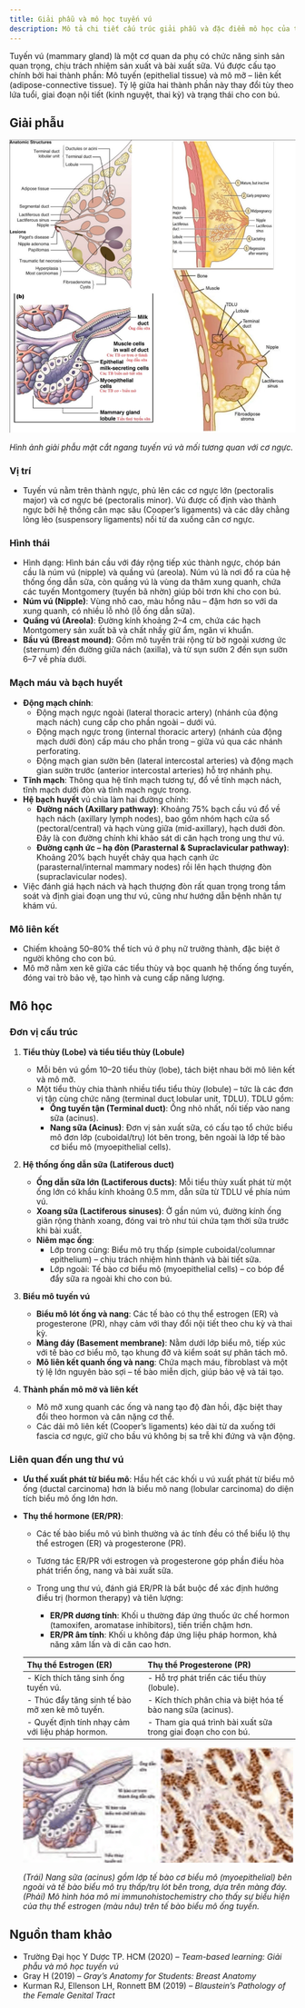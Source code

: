 ```yaml
---
title: Giải phẫu và mô học tuyến vú
description: Mô tả chi tiết cấu trúc giải phẫu và đặc điểm mô học của tuyến vú, bao gồm thành phần mô, mạch máu, hệ bạch huyết, và các đơn vị chức năng chịu tác động của hormone.
---
```


Tuyến vú (mammary gland) là một cơ quan da phụ có chức năng sinh sản quan trọng, chịu trách nhiệm sản xuất và bài xuất sữa. Vú được cấu tạo chính bởi hai thành phần: Mô tuyến (epithelial tissue) và mô mỡ – liên kết (adipose-connective tissue). Tỷ lệ giữa hai thành phần này thay đổi tùy theo lứa tuổi, giai đoạn nội tiết (kinh nguyệt, thai kỳ) và trạng thái cho con bú.

## Giải phẫu

![Giải phẫu tuyến vú](./_images/giai-phau-va-mo-hoc-tuyen-vu/giai-phau-tuyen-vu.jpeg)

_Hình ảnh giải phẫu mặt cắt ngang tuyến vú và mối tương quan với cơ ngực._

### Vị trí

- Tuyến vú nằm trên thành ngực, phủ lên các cơ ngực lớn (pectoralis major) và cơ ngực bé (pectoralis minor). Vú được cố định vào thành ngực bởi hệ thống cân mạc sâu (Cooper’s ligaments) và các dây chằng lỏng lẻo (suspensory ligaments) nối từ da xuống cân cơ ngực.

### Hình thái

- Hình dạng: Hình bán cầu với đáy rộng tiếp xúc thành ngực, chóp bán cầu là núm vú (nipple) và quầng vú (areola). Núm vú là nơi đổ ra của hệ thống ống dẫn sữa, còn quầng vú là vùng da thâm xung quanh, chứa các tuyến Montgomery (tuyến bã nhờn) giúp bôi trơn khi cho con bú.
- **Núm vú (Nipple)**: Vùng nhô cao, màu hồng nâu – đậm hơn so với da xung quanh, có nhiều lỗ nhỏ (lỗ ống dẫn sữa).
- **Quầng vú (Areola)**: Đường kính khoảng 2–4 cm, chứa các hạch Montgomery sản xuất bã và chất nhầy giữ ẩm, ngăn vi khuẩn.
- **Bầu vú (Breast mound)**: Gồm mô tuyến trải rộng từ bờ ngoài xương ức (sternum) đến đường giữa nách (axilla), và từ sụn sườn 2 đến sụn sườn 6–7 về phía dưới.

### Mạch máu và bạch huyết

- **Động mạch chính**:
  - Động mạch ngực ngoài (lateral thoracic artery) (nhánh của động mạch nách) cung cấp cho phần ngoài – dưới vú.
  - Động mạch ngực trong (internal thoracic artery) (nhánh của động mạch dưới đòn) cấp máu cho phần trong – giữa vú qua các nhánh perforating.
  - Động mạch gian sườn bên (lateral intercostal arteries) và động mạch gian sườn trước (anterior intercostal arteries) hỗ trợ nhánh phụ.
- **Tĩnh mạch**: Thông qua hệ tĩnh mạch tương tự, đổ về tĩnh mạch nách, tĩnh mạch dưới đòn và tĩnh mạch ngực trong.
- **Hệ bạch huyết** vú chia làm hai đường chính:
  - **Đường nách (Axillary pathway)**: Khoảng 75% bạch cầu vú đổ về hạch nách (axillary lymph nodes), bao gồm nhóm hạch cửa sổ (pectoral/central) và hạch vùng giữa (mid-axillary), hạch dưới đòn. Đây là con đường chính khi khảo sát di căn hạch trong ung thư vú.
  - **Đường cạnh ức – hạ đòn (Parasternal & Supraclavicular pathway)**: Khoảng 20% bạch huyết chảy qua hạch cạnh ức (parasternal/internal mammary nodes) rồi lên hạch thượng đòn (supraclavicular nodes).
- Việc đánh giá hạch nách và hạch thượng đòn rất quan trọng trong tầm soát và định giai đoạn ung thư vú, cũng như hướng dẫn bệnh nhân tự khám vú.

### Mô liên kết

- Chiếm khoảng 50–80% thể tích vú ở phụ nữ trưởng thành, đặc biệt ở người không cho con bú.
- Mô mỡ nằm xen kẽ giữa các tiểu thùy và bọc quanh hệ thống ống tuyến, đóng vai trò bảo vệ, tạo hình và cung cấp năng lượng.

## Mô học

### Đơn vị cấu trúc

1. **Tiểu thùy (Lobe) và tiểu tiểu thùy (Lobule)**

   - Mỗi bên vú gồm 10–20 tiểu thùy (lobe), tách biệt nhau bởi mô liên kết và mô mỡ.
   - Một tiểu thùy chia thành nhiều tiểu tiểu thùy (lobule) – tức là các đơn vị tận cùng chức năng (terminal duct lobular unit, TDLU). TDLU gồm:
     - **Ống tuyến tận (Terminal duct)**: Ống nhỏ nhất, nối tiếp vào nang sữa (acinus).
     - **Nang sữa (Acinus)**: Đơn vị sản xuất sữa, có cấu tạo tổ chức biểu mô đơn lớp (cuboidal/trụ) lót bên trong, bên ngoài là lớp tế bào cơ biểu mô (myoepithelial cells).

2. **Hệ thống ống dẫn sữa (Latiferous duct)**

   - **Ống dẫn sữa lớn (Lactiferous ducts)**: Mỗi tiểu thùy xuất phát từ một ống lớn có khẩu kính khoảng 0.5 mm, dẫn sữa từ TDLU về phía núm vú.
   - **Xoang sữa (Lactiferous sinuses)**: Ở gần núm vú, đường kính ống giãn rộng thành xoang, đóng vai trò như túi chứa tạm thời sữa trước khi bài xuất.
   - **Niêm mạc ống**:
     - Lớp trong cùng: Biểu mô trụ thấp (simple cuboidal/columnar epithelium) – chịu trách nhiệm hình thành và bài tiết sữa.
     - Lớp ngoài: Tế bào cơ biểu mô (myoepithelial cells) – co bóp để đẩy sữa ra ngoài khi cho con bú.

3. **Biểu mô tuyến vú**

   - **Biểu mô lót ống và nang**: Các tế bào có thụ thể estrogen (ER) và progesterone (PR), nhạy cảm với thay đổi nội tiết theo chu kỳ và thai kỳ.
   - **Màng đáy (Basement membrane)**: Nằm dưới lớp biểu mô, tiếp xúc với tế bào cơ biểu mô, tạo khung đỡ và kiểm soát sự phân tách mô.
   - **Mô liên kết quanh ống và nang**: Chứa mạch máu, fibroblast và một tỷ lệ lớn nguyên bào sợi – tế bào miễn dịch, giúp bảo vệ và tái tạo.

4. **Thành phần mô mỡ và liên kết**

   - Mô mỡ xung quanh các ống và nang tạo độ đàn hồi, đặc biệt thay đổi theo hormon và cân nặng cơ thể.
   - Các dải mô liên kết (Cooper’s ligaments) kéo dài từ da xuống tới fascia cơ ngực, giữ cho bầu vú không bị sa trễ khi đứng và vận động.

### Liên quan đến ung thư vú

- **Ưu thế xuất phát từ biểu mô**: Hầu hết các khối u vú xuất phát từ biểu mô ống (ductal carcinoma) hơn là biểu mô nang (lobular carcinoma) do diện tích biểu mô ống lớn hơn.
- **Thụ thể hormone (ER/PR)**:

  - Các tế bào biểu mô vú bình thường và ác tính đều có thể biểu lộ thụ thể estrogen (ER) và progesterone (PR).
  - Tương tác ER/PR với estrogen và progesterone góp phần điều hòa phát triển ống, nang và bài xuất sữa.
  - Trong ung thư vú, đánh giá ER/PR là bắt buộc để xác định hướng điều trị (hormon therapy) và tiên lượng:

    - **ER/PR dương tính**: Khối u thường đáp ứng thuốc ức chế hormon (tamoxifen, aromatase inhibitors), tiến triển chậm hơn.
    - **ER/PR âm tính**: Khối u không đáp ứng liệu pháp hormon, khả năng xâm lấn và di căn cao hơn.

  | Thụ thể Estrogen (ER)                            | Thụ thể Progesterone (PR)                                     |
  | ------------------------------------------------ | ------------------------------------------------------------- |
  | - Kích thích tăng sinh ống tuyến vú.             | - Hỗ trợ phát triển các tiểu thùy (lobule).                   |
  | - Thúc đẩy tăng sinh tế bào mỡ xen kẽ mô tuyến.  | - Kích thích phân chia và biệt hóa tế bào nang sữa (acinus).  |
  | - Quyết định tính nhạy cảm với liệu pháp hormon. | - Tham gia quá trình bài xuất sữa trong giai đoạn cho con bú. |

  ![Nang sữa](./_images/giai-phau-va-mo-hoc-tuyen-vu/nang-sua.png)

  _(Trái) Nang sữa (acinus) gồm lớp tế bào cơ biểu mô (myoepithelial) bên ngoài và tế bào biểu mô trụ thấp/trụ lót bên trong, dựa trên màng đáy. (Phải) Mô hình hóa mô mi immunohistochemistry cho thấy sự biểu hiện của thụ thể estrogen (màu nâu) trên tế bào biểu mô ống tuyến._

## Nguồn tham khảo

- Trường Đại học Y Dược TP. HCM (2020) – _Team-based learning: Giải phẫu và mô học tuyến vú_
- Gray H (2019) – _Gray’s Anatomy for Students: Breast Anatomy_
- Kurman RJ, Ellenson LH, Ronnett BM (2019) – _Blaustein’s Pathology of the Female Genital Tract_
